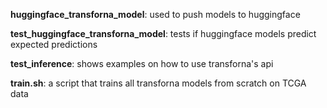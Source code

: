 **huggingface_transforna_model**: used to push models to huggingface

**test_huggingface_transforna_model**: tests if huggingface models predict expected predictions

**test_inference**: shows examples on how to use transforna's api

**train.sh**: a script that trains all transforna models from scratch on TCGA data
